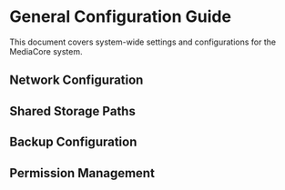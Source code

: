 # General Configuration Guide

This document covers system-wide settings and configurations for the MediaCore system.

## Network Configuration

## Shared Storage Paths

## Backup Configuration

## Permission Management

